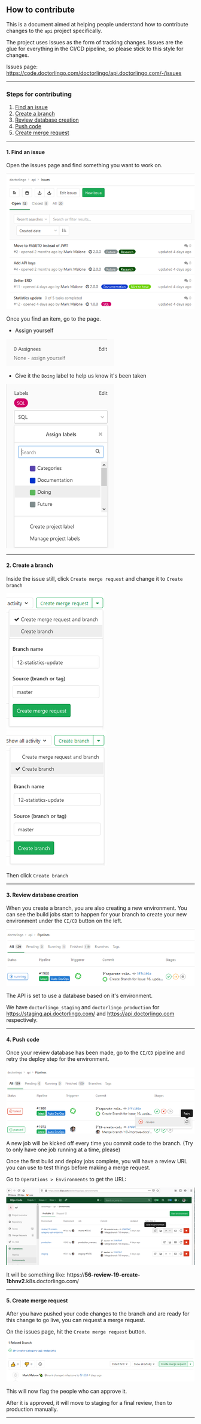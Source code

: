 ## How to contribute

This is a document aimed at helping people understand how to contribute changes to the `api` project specifically.

The project uses Issues as the form of tracking changes. Issues are the glue for everything in the CI/CD pipeline, so please stick to this style for changes.

Issues page: https://code.doctorlingo.com/doctorlingo/api.doctorlingo.com/-/issues

----

### Steps for contributing
1. [Find an issue](#1-find-an-issue)
2. [Create a branch](#2-create-a-branch)
3. [Review database creation](#3-review-database-creation)
4. [Push code](#4-push-code)
5. [Create merge request](#5-create-merge-request)

----

#### 1. Find an issue

Open the issues page and find something you want to work on.

![image](uploads/2a0c581722492d9d0e523fc11489917c/image.png)

Once you find an item, go to the page.

- Assign yourself

![image](uploads/328870743f045324f279196f08b3ff98/image.png)

- Give it the `Doing` label to help us know it's been taken

![image](uploads/46a176c8e2748f82c30ced74fd2639fb/image.png)

----

#### 2. Create a branch

Inside the issue still, click `Create merge request` and change it to `Create branch`

![image](uploads/3052970015f5cc59df7a6330eed46842/image.png)
![image](uploads/87bcf2332697d6116f209a03512d93c4/image.png)

Then click `Create branch`

----

#### 3. Review database creation

When you create a branch, you are also creating a new environment. You can see the build jobs start to happen for your branch to create your new environment under the `CI/CD` button on the left.

![image](uploads/d02fdb3a4c27f7a6cbc44d0698382cb8/image.png)

The API is set to use a database based on it's environment.

We have `doctorlingo_staging` and `doctorlingo_production` for https://staging.api.doctorlingo.com/ and https://api.doctorlingo.com respectively.

----

#### 4. Push code

Once your review database has been made, go to the `CI/CD` pipeline and retry the deploy step for the environment.

![image](uploads/1759f00202fe9244455ae43a4920fa19/image.png)

A new job will be kicked off every time you commit code to the branch. (Try to only have one job running at a time, please)

Once the first build and deploy jobs complete, you will have a review URL you can use to test things before making a merge request.

Go to `Operations > Environments` to get the URL:

![image](uploads/87323b4aa89d2b3e17e466bdfeee1af5/image.png)

It will be something like: https://**56-review-19-create-1bhnv2**.k8s.doctorlingo.com/

----

#### 5. Create merge request

After you have pushed your code changes to the branch and are ready for this change to go live, you can request a merge request.

On the issues page, hit the `Create merge request` button.

![image](uploads/9ce79c0677e75f8acbdc1a642053794e/image.png)

This will now flag the people who can approve it.

After it is approved, it will move to staging for a final review, then to production manually.

----
